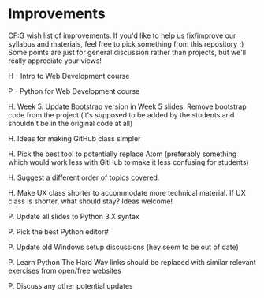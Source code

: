 # Improvements
CF:G wish list of improvements. If you'd like to help us fix/improve our syllabus and materials, feel free to pick something from this repository :) Some points are just for general discussion rather than projects, but we'll really appreciate your views!

H - Intro to Web Development course 

P - Python for Web Development course

H. Week 5. Update Bootstrap version in Week 5 slides. Remove bootstrap code from the project (it's supposed to be added by the students and shouldn't be in the original code at all)

H. Ideas for making GitHub class simpler

H. Pick the best tool to potentially replace Atom (preferably something which would work less with GitHub to make it less confusing for students)

H. Suggest a different order of topics covered.

H. Make UX class shorter to accommodate more technical material. If UX class is shorter, what should stay? Ideas welcome!



P. Update all slides to Python 3.X syntax

P. Pick the best Python editor#

P. Update old Windows setup discussions (hey seem to be out of date)

P. Learn Python The Hard Way links should be replaced with similar relevant exercises from open/free websites

P. Discuss any other potential updates
